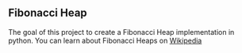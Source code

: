 Fibonacci Heap
---

The goal of this project to create a Fibonacci Heap implementation in python. 
You can learn about Fibonacci Heaps on [Wikipedia](https://en.wikipedia.org/wiki/Fibonacci_heap)



